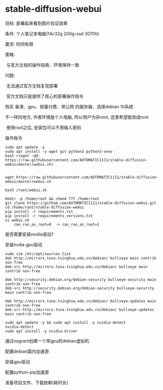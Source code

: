# stable-diffusion-webui

目标: 部署起来看到图片验证效果

条件: 个人笔记本电脑(14c32g 200g-ssd 3070ti)

要求: 时间有限





策略:

​	与官方文档的操作指南、环境保持一致

问题:

​	无法通过官方文档复现部署

​		官方文档只是提供了核心的部署操作指令







购买 香港、gpu、按量付费、带公网 的服务器、选择debian 10系统



不一样的地方, 作者环境是个人电脑, 所以用户为非root, 这里希望能改成root

​	使用root之后, 安装包可以不用输入密码



操作指令

```
sudo apt update -y
sudo apt install -y wget git python3 python3-venv
bash <(wget -qO- https://raw.githubusercontent.com/AUTOMATIC1111/stable-diffusion-webui/master/webui.sh)


wget https://raw.githubusercontent.com/AUTOMATIC1111/stable-diffusion-webui/master/webui.sh

bash /root/webui.sh

mkdir -p /home/root && chmod 777 /home/root
git clone https://github.com/AUTOMATIC1111/stable-diffusion-webui.git
cd /home/root/stable-diffusion-webui
pip install -r requirements.txt
pip install -r requirements_versions.txt
vi webui.sh
	can_run_as_root=0  -> can_run_as_root=1

```



是否需要安装nvidia驱动?

安装nvdia gpu驱动

```
sudo vim /etc/apt/sources.list
deb http://mirrors.tuna.tsinghua.edu.cn/debian/ bullseye main contrib non-free
deb-src http://mirrors.tuna.tsinghua.edu.cn/debian/ bullseye main contrib non-free

deb http://security.debian.org/debian-security bullseye-security main contrib non-free
deb-src http://security.debian.org/debian-security bullseye-security main contrib non-free

deb http://mirrors.tuna.tsinghua.edu.cn/debian/ bullseye-updates main contrib non-free
deb-src http://mirrors.tuna.tsinghua.edu.cn/debian/ bullseye-updates main contrib non-free

sudo apt update -y && sudo apt install -y nvidia-detect
nvidia-detect
sudo apt install -y nvidia-driver
```





通过vagrant创建一个带gpu的debian虚拟机

配置debian国内加速源

安装gpu驱动

配置python-pip加速源

准备项目文件、下载依赖(耗时长)

